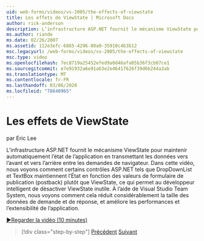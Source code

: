 ```yaml
---
uid: web-forms/videos/vs-2005/the-effects-of-viewstate
title: Les effets de ViewState | Microsoft Docs
author: rick-anderson
description: L’infrastructure ASP.NET fournit le mécanisme ViewState pour maintenir automatiquement l’état de l’application en transmettant les données vers l’avant et vers l’arrière entre les mod de navigateur...
ms.author: riande
ms.date: 02/26/2007
ms.assetid: 112e3efc-6865-4296-80a0-35910c4b3b12
msc.legacyurl: /web-forms/videos/vs-2005/the-effects-of-viewstate
msc.type: video
ms.openlocfilehash: 7ec8719a25452efed9a0d46afa05b36f3cb07ce1
ms.sourcegitcommit: e7e91932a6e91a63e2e46417626f39d6b244a3ab
ms.translationtype: MT
ms.contentlocale: fr-FR
ms.lasthandoff: 03/06/2020
ms.locfileid: "78640965"
---
```

# <a name="the-effects-of-viewstate"></a>Les effets de ViewState

par Eric Lee

L’infrastructure ASP.NET fournit le mécanisme ViewState pour maintenir automatiquement l’état de l’application en transmettant les données vers l’avant et vers l’arrière entre les demandes de navigateur. Dans cette vidéo, nous voyons comment certains contrôles ASP.NET tels que DropDownList et TextBox maintiennent l’État en fonction des valeurs de formulaire de publication (postback) plutôt que ViewState, ce qui permet au développeur intelligent de désactiver ViewState inutile. À l’aide de Visual Studio Team System, nous voyons comment cela réduit considérablement la taille des données de demande et de réponse, et améliore les performances et l’extensibilité de l’application.

[&#9654;Regarder la vidéo (10 minutes)](https://channel9.msdn.com/Blogs/ASP-NET-Site-Videos/the-effects-of-viewstate)

> [!div class="step-by-step"]
> [Précédent](using-the-load-test-agent.md)
> [Suivant](how-do-i-integrate-defect-tracking-with-testing.md)
